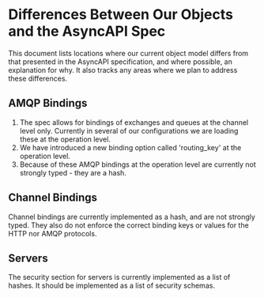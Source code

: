 # Differences Between Our Objects and the AsyncAPI Spec

This document lists locations where our current object model differs from that presented in the AsyncAPI specification, and where possible, an explanation for why.  It also tracks any areas where we plan to address these differences.

## AMQP Bindings

1. The spec allows for bindings of exchanges and queues at the channel level only.  Currently in several of our configurations we are loading these at the operation level.
2. We have introduced a new binding option called 'routing_key' at the operation level.
3. Because of these AMQP bindings at the operation level are currently not strongly typed - they are a hash.

## Channel Bindings

Channel bindings are currently implemented as a hash, and are not strongly typed.  They also do not enforce the correct binding keys or values for the HTTP nor AMQP protocols.

## Servers

The security section for servers is currently implemented as a list of hashes.  It should be implemented as a list of security schemas.